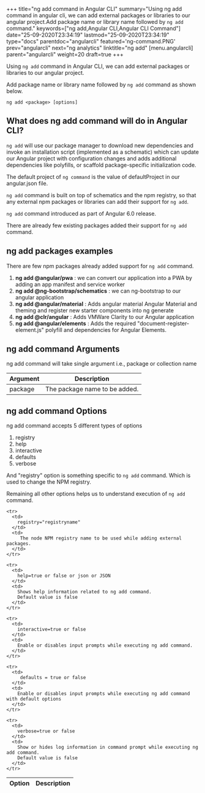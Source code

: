 +++
title="ng add command in Angular CLI"
summary="Using ng add command in angular cli,  we can add external packages or libraries to our angular project.Add package name or library name followed by `ng add` command."
keywords=["ng add,Angular CLI,Angular CLI Command"]
date="25-09-2020T23:34:19"
lastmod="25-09-2020T23:34:19"
type="docs"
parentdoc="angularcli"
featured='ng-command.PNG'
prev="angularcli"
next="ng analytics"
linktitle="ng add"
[menu.angularcli]
parent="angularcli"
weight=20
draft=true
+++

Using `ng add` command in Angular CLI, we can add external packages or libraries to our angular project.

Add package name or library name followed by `ng add` command as shown below.

```
ng add <package> [options]
```

## What does ng add command will do in Angular CLI?

`ng add` will use our package manager to download new dependencies and invoke an installation script (implemented as a schematic) which can update our Angular project with configuration changes and adds additional dependencies like polyfills, or scaffold package-specific initialization code.

The default project of `ng command` is the value of defaultProject in our angular.json file.

`ng add` command is built on top of schematics and the npm registry, so that any external npm packages or libraries can add their support for `ng add`.

`ng add` command introduced as part of Angular 6.0 release.

There are already few existing packages added their support for `ng add` command.

## ng add packages examples

There are few npm packages already added support for `ng add` command.

1. **ng add @angular/pwa** : we can convert our application into a PWA by adding an app manifest and service worker
2. **ng add @ng-bootstrap/schematics** : we can ng-bootstrap to our angular application
3. **ng add @angular/material** : Adds angular material Angular Material and theming and register new starter components into ng generate
4. **ng add @clr/angular** : Adds VMWare Clarity to our Angular application
5. **ng add @angular/elements** : Adds the required "document-register-element.js" polyfill and dependencies for Angular Elements.

## ng add command Arguments

ng add command will take single argument i.e., package or collection name

<div class='table-responsive'><table class='table'>

  <thead>
    <tr>
      <th>Argument</th>
      <th>Description</th>
    </tr>
  </thead>
  <tbody>
  
  <tr>
    <td>package</td>
    <td>
      The package name to be added.      
    </td>
  </tr>
  
  </tbody>

</table></div>

## ng add command Options

ng add command accepts 5 different types of options 

1. registry
2. help
3. interactive
4. defaults
5. verbose

And "registry" option is something specific to `ng add` command. Which is used to change the NPM registry. 

Remaining all other options helps us to understand execution of `ng add` command.

<div class='table-responsive'><table class='table'>

  <thead>
    <tr>
      <th>Option</th>
      <th>Description</th>
    </tr>
  </thead>
  <tbody>
  
    <tr>
      <td>
        registry="registryname"
      </td>
      <td>
         The node NPM registry name to be used while adding external packages. 
      </td>
    </tr>
  
    <tr>
      <td>
        help=true or false or json or JSON
      </td>
      <td>
        Shows help information related to ng add command.
        Default value is false
      </td>
    </tr>
  
    <tr>
      <td>
        interactive=true or false
      </td>
      <td>
        Enable or disables input prompts while executing ng add command.
      </td>
    </tr>
  
    <tr>
      <td>
         defaults = true or false
      </td>
      <td>
        Enable or disables input prompts while executing ng add command with default options
      </td>
    </tr>
  
    <tr>
      <td>
        verbose=true or false
      </td>
      <td>
        Show or hides log information in command prompt while executing ng add command.
        Default value is false
      </td>
    </tr>
  </tbody>

</table></div>



